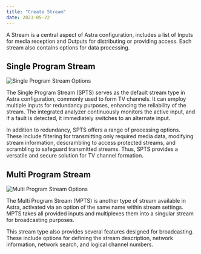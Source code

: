 ```yaml
---
title: "Create Stream"
date: 2023-05-22
---
```


A Stream is a central aspect of Astra configuration, includes a list of Inputs for media reception and Outputs for distributing or providing access. Each stream also contains options for data processing.

## Single Program Stream

![Single Program Stream Options](https://cdn.cesbo.com/help/astra/admin-guide/stream/create/spts.png)

The Single Program Stream (SPTS) serves as the default stream type in Astra configuration, commonly used to form TV channels. It can employ multiple inputs for redundancy purposes, enhancing the reliability of the stream. The integrated analyzer continuously monitors the active input, and if a fault is detected, it immediately switches to an alternate input.

In addition to redundancy, SPTS offers a range of processing options. These include filtering for transmitting only required media data, modifying stream information, descrambling to access protected streams, and scrambling to safeguard transmitted streams. Thus, SPTS provides a versatile and secure solution for TV channel formation.

## Multi Program Stream

![Multi Program Stream Options](https://cdn.cesbo.com/help/astra/admin-guide/stream/create/mpts.png)

The Multi Program Stream (MPTS) is another type of stream available in Astra, activated via an option of the same name within stream settings. MPTS takes all provided inputs and multiplexes them into a singular stream for broadcasting purposes.

This stream type also provides several features designed for broadcasting. These include options for defining the stream description, network information, network search, and logical channel numbers.

